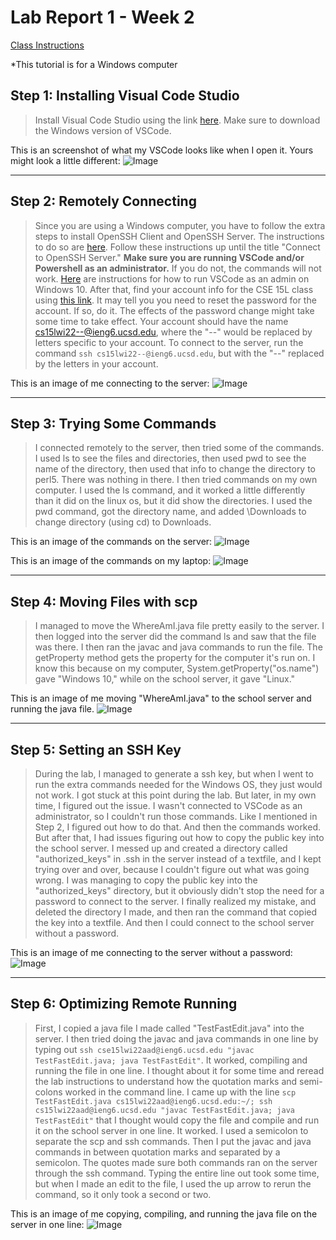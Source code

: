 # Lab Report 1 - Week 2

[Class Instructions](https://ucsd-cse15l-w22.github.io/week/week1/)

*This tutorial is for a Windows computer

## Step 1: Installing Visual Code Studio

> Install Visual Code Studio using the link [here](https://code.visualstudio.com/). Make sure to download the Windows version of VSCode.

This is an screenshot of what my VSCode looks like when I open it. Yours might look a little different:
![Image](Lab_Report_Week_2_Screenshots/VSCode.png)

***

## Step 2: Remotely Connecting

> Since you are using a Windows computer, you have to follow the extra steps to install OpenSSH Client and OpenSSH Server. The instructions to do so are [here](https://docs.microsoft.com/en-us/windows-server/administration/openssh/openssh_install_firstuse). Follow these instructions up until the title "Connect to OpenSSH Server." **Make sure you are running VSCode and/or Powershell as an administrator.** If you do not, the commands will not work. [Here](https://docs.microsoft.com/en-us/visualstudio/ide/user-permissions-and-visual-studio?view=vs-2022#:~:text=On%20the%20Windows%20desktop%2C%20right,and%20then%20select%20OK%20again.) are instructions for how to run VSCode as an admin on Windows 10.
> After that, find your account info for the CSE 15L class using [this link](https://sdacs.ucsd.edu/~icc/index.php). It may tell you you need to reset the password for the account. If so, do it. The effects of the password change might take some time to take effect. Your account should have the name cs15lwi22--@ieng6.ucsd.edu, where the "--" would be replaced by letters specific to your account.
> To connect to the server, run the command `ssh cs15lwi22--@ieng6.ucsd.edu`, but with the "--" replaced by the letters in your account.

This is an image of me connecting to the server:
![Image](Lab_Report_Week_2_Screenshots/Remotely_Connecting.png)

***

## Step 3: Trying Some Commands
> I connected remotely to the server, then tried some of the commands. I used ls to see the files and directories, then used pwd to see the name of the directory, then used that info to change the directory to perl5. There was nothing in there. I then tried commands on my own computer. I used the ls command, and it worked a little differently than it did on the linux os, but it did show the directories. I used the pwd command, got the directory name, and added \Downloads to change directory (using cd) to Downloads.

This is an image of the commands on the server:
![Image](Lab_Report_Week_2_Screenshots/Commands_Linux.png)

This is an image of the commands on my laptop:
![Image](Lab_Report_Week_2_Screenshots/Commands_Windows.png)

***

## Step 4: Moving Files with scp
> I managed to move the WhereAmI.java file pretty easily to the server. I then logged into the server did the command ls and saw that the file was there. I then ran the javac and java commands to run the file. The getProperty method gets the property for the computer it's run on. I know this because on my computer, System.getProperty("os.name") gave "Windows 10," while on the school server, it gave "Linux."

This is an image of me moving "WhereAmI.java" to the school server and running the java file.
![Image](Lab_Report_Week_2_Screenshots/Moving_Files_and_Doing_Java.png)

***

## Step 5: Setting an SSH Key
> During the lab, I managed to generate a ssh key, but when I went to run the extra commands needed for the Windows OS, they just would not work. I got stuck at this point during the lab. But later, in my own time, I figured out the issue. I wasn't connected to VSCode as an administrator, so I couldn't run those commands. Like I mentioned in Step 2, I figured out how to do that. And then the commands worked. But after that, I had issues figuring out how to copy the public key into the school server. I messed up and created a directory called "authorized_keys" in .ssh in the server instead of a textfile, and I kept trying over and over, because I couldn't figure out what was going wrong. I was managing to copy the public key into the "authorized_keys" directory, but it obviously didn't stop the need for a password to connect to the server. I finally realized my mistake, and deleted the directory I made, and then ran the command that copied the key into a textfile. And then I could connect to the school server without a password.

This is an image of me connecting to the server without a password:
![Image](Lab_Report_Week_2_Screenshots/SSH_Key.png)

***

## Step 6: Optimizing Remote Running
> First, I copied a java file I made called "TestFastEdit.java" into the server. I then tried doing the javac and java commands in one line by typing out `ssh cse15lwi22aad@ieng6.ucsd.edu "javac TestFastEdit.java; java TestFastEdit"`. It worked, compiling and running the file in one line. I thought about it for some time and reread the lab instructions to understand how the quotation marks and semi-colons worked in the command line. I came up with the line `scp TestFastEdit.java cs15lwi22aad@ieng6.ucsd.edu:~/; ssh cs15lwi22aad@ieng6.ucsd.edu "javac TestFastEdit.java; java TestFastEdit"` that I thought would copy the file and compile and run it on the school server in one line. It worked. I used a semicolon to separate the scp and ssh commands. Then I put the javac and java commands in between quotation marks and separated by a semicolon. The quotes made sure both commands ran on the server through the ssh command.
> Typing the entire line out took some time, but when I made an edit to the file, I used the up arrow to rerun the command, so it only took a second or two.

This is an image of me copying, compiling, and running the java file on the server in one line:
![Image](Lab_Report_Week_2_Screenshots/Optimizing_Remote_Running.png)

